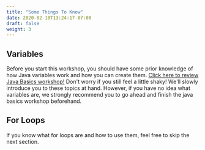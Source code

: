```yaml
---
title: "Some Things To Know"
date: 2020-02-10T13:24:17-07:00
draft: false
weight: 3
---
```

<link rel="stylesheet" href="../../style.css">


## Variables

Before you start this workshop, you should have some prior knowledge of how Java variables work and how you can create them. [Click here to review Java Basics workshop!](https://workshops.nuevofoundation.org/java-basics/) Don't worry if you still feel a little shaky! We'll slowly introduce you to these topics at hand. However, if you have no idea what variables are, we strongly recommend you to go ahead and finish the java basics workshop beforehand.

## For Loops

If you know what for loops are and how to use them, feel free to skip the next section. 


